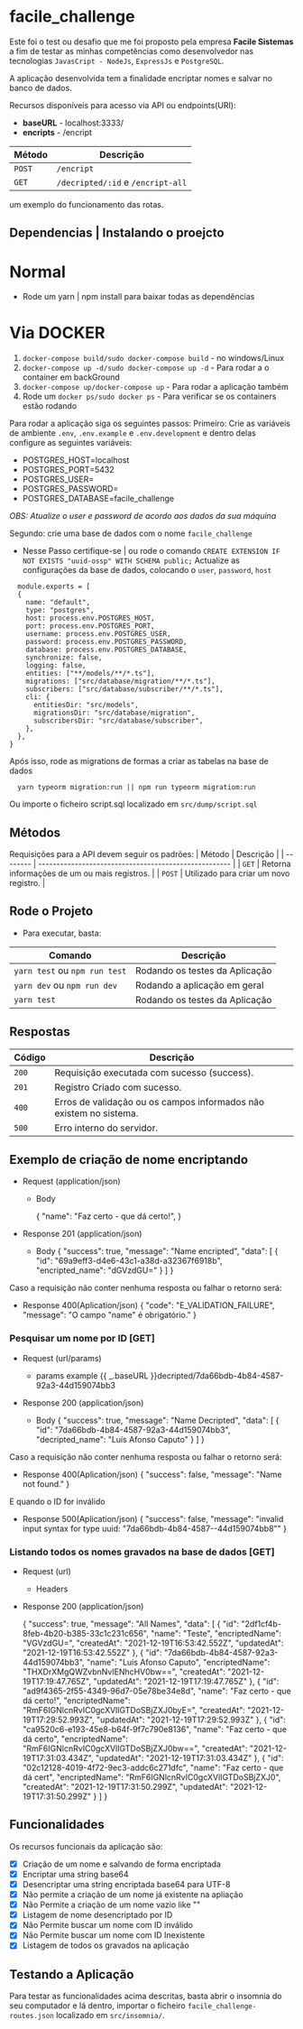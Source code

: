 # facile_challenge

Este foi o test ou desafio que me foi proposto pela empresa **Facile Sistemas** a fim de testar as minhas competências como desenvolvedor nas tecnologias `JavasCript - NodeJs`, `ExpressJs` e `PostgreSQL`.

A aplicação desenvolvida tem a finalidade encriptar nomes e salvar no banco de dados.

Recursos disponíveis para acesso via API ou endpoints(URI):

- **baseURL** - localhost:3333/
- **encripts** - /encript

| Método | Descrição                         |
| ------ | --------------------------------- |
| `POST` | `/encript`                        |
| `GET`  | `/decripted/:id` e `/encript-all` |

um exemplo do funcionamento das rotas.

## Dependencias | Instalando o proejcto

# Normal

- Rode um yarn | npm install para baixar todas as dependências

# Via DOCKER

1. `docker-compose build/sudo docker-compose build` - no windows/Linux
2. `docker-compose up -d/sudo docker-compose up -d` - Para rodar a o container em backGround
3. `docker-compose up/docker-compose up` - Para rodar a aplicação também
4. Rode um `docker ps/sudo docker ps` - Para verificar se os containers estão rodando

Para rodar a aplicação siga os seguintes passos:
Primeiro: Crie as variáveis de ambiente `.env`, `.env.example` e `.env.development` e dentro delas configure as seguintes variáveis:

- POSTGRES_HOST=localhost
- POSTGRES_PORT=5432
- POSTGRES_USER=
- POSTGRES_PASSWORD=
- POSTGRES_DATABASE=facile_challenge

_OBS: Atualize o user e password de acordo aos dados da sua máquina_

Segundo: crie uma base de dados com o nome `facile_challenge`

- Nesse Passo certifique-se | ou rode o comando
  `CREATE EXTENSION IF NOT EXISTS "uuid-ossp" WITH SCHEMA public;`
  Actualize as configurações da base de dados, colocando o `user`, `password`, `host`

```nodeJs - ormconfig.js
  module.exports = [
  {
    name: "default",
    type: "postgres",
    host: process.env.POSTGRES_HOST,
    port: process.env.POSTGRES_PORT,
    username: process.env.POSTGRES_USER,
    password: process.env.POSTGRES_PASSWORD,
    database: process.env.POSTGRES_DATABASE,
    synchronize: false,
    logging: false,
    entities: ["**/models/**/*.ts"],
    migrations: ["src/database/migration/**/*.ts"],
    subscribers: ["src/database/subscriber/**/*.ts"],
    cli: {
      entitiesDir: "src/models",
      migrationsDir: "src/database/migration",
      subscribersDir: "src/database/subscriber",
    },
  },
}
```

Após isso, rode as migrations de formas a criar as tabelas na base de dados

```shell
  yarn typeorm migration:run || npm run typeorm migratiom:run
```

Ou importe o ficheiro script.sql localizado em `src/dump/script.sql`

## Métodos

Requisições para a API devem seguir os padrões:
| Método | Descrição |
| -------- | ----------------------------------------------------- |
| `GET` | Retorna informações de um ou mais registros. |
| `POST` | Utilizado para criar um novo registro. |

## Rode o Projeto

- Para executar, basta:

| Comando                       | Descrição                      |
| ----------------------------- | ------------------------------ |
| `yarn test` ou `npm run test` | Rodando os testes da Aplicação |
| `yarn dev` ou `npm run dev`   | Rodando a aplicação em geral   |
| `yarn test`                   | Rodando os testes da Aplicação |

## Respostas

| Código | Descrição                                                          |
| ------ | ------------------------------------------------------------------ |
| `200`  | Requisição executada com sucesso (success).                        |
| `201`  | Registro Criado com sucesso.                                       |
| `400`  | Erros de validação ou os campos informados não existem no sistema. |
| `500`  | Erro interno do servidor.                                          |

## Exemplo de criação de nome encriptando

- Request (application/json)

  - Body

    {
    "name": "Faz certo - que dá certo!",
    }

- Response 201 (application/json)

  - Body
    {
    "success": true,
    "message": "Name encripted",
    "data": [
    {
    "id": "69a9eff3-d4e6-43c1-a38d-a32367f6918b",
    "encripted_name": "dGVzdGU="
    }
    ]
    }

Caso a requisição não conter nenhuma resposta ou falhar o retorno será:

- Response 400(Aplication/json)
  {
  "code": "E_VALIDATION_FAILURE",
  "message": "O campo \"name\" é obrigatório."
  }

### Pesquisar um nome por ID [GET]

- Request (url/params)

  - params example
    {{ _.baseURL }}decripted/7da66bdb-4b84-4587-92a3-44d159074bb3

- Response 200 (application/json)

  - Body
    {
    "success": true,
    "message": "Name Decripted",
    "data": [
    {
    "id": "7da66bdb-4b84-4587-92a3-44d159074bb3",
    "decripted_name": "Luís Afonso Caputo"
    }
    ]
    }

Caso a requisição não conter nenhuma resposta ou falhar o retorno será:

- Response 400(Aplication/json)
  {
  "success": false,
  "message": "Name not found."
  }

E quando o ID for inválido

- Response 500(Aplication/json)
  {
  "success": false,
  "message": "invalid input syntax for type uuid: \"7da66bdb-4b84-4587--44d159074bb8\""
  }

### Listando todos os nomes gravados na base de dados [GET]

- Request (url)

  - Headers

- Response 200 (application/json)

  {
  "success": true,
  "message": "All Names",
  "data": [
  {
  "id": "2df1cf4b-8feb-4b20-b385-33c1c231c656",
  "name": "Teste",
  "encriptedName": "VGVzdGU=",
  "createdAt": "2021-12-19T16:53:42.552Z",
  "updatedAt": "2021-12-19T16:53:42.552Z"
  },
  {
  "id": "7da66bdb-4b84-4587-92a3-44d159074bb3",
  "name": "Luís Afonso Caputo",
  "encriptedName": "THXDrXMgQWZvbnNvIENhcHV0bw==",
  "createdAt": "2021-12-19T17:19:47.765Z",
  "updatedAt": "2021-12-19T17:19:47.765Z"
  },
  {
  "id": "ad9f4365-2f55-4349-96d7-05e78be34e8d",
  "name": "Faz certo - que dá certo!",
  "encriptedName": "RmF6IGNlcnRvIC0gcXVlIGTDoSBjZXJ0byE=",
  "createdAt": "2021-12-19T17:29:52.993Z",
  "updatedAt": "2021-12-19T17:29:52.993Z"
  },
  {
  "id": "ca9520c6-e193-45e8-b64f-9f7c790e8136",
  "name": "Faz certo - que dá certo",
  "encriptedName": "RmF6IGNlcnRvIC0gcXVlIGTDoSBjZXJ0bw==",
  "createdAt": "2021-12-19T17:31:03.434Z",
  "updatedAt": "2021-12-19T17:31:03.434Z"
  },
  {
  "id": "02c12128-4019-4f72-9ec3-addc6c271dfc",
  "name": "Faz certo - que dá cert",
  "encriptedName": "RmF6IGNlcnRvIC0gcXVlIGTDoSBjZXJ0",
  "createdAt": "2021-12-19T17:31:50.299Z",
  "updatedAt": "2021-12-19T17:31:50.299Z"
  }
  ]
  }

## Funcionalidades

Os recursos funcionais da aplicação são:

- [x] Criação de um nome e salvando de forma encriptada
- [x] Encriptar uma string base64
- [x] Desencriptar uma string encriptada base64 para UTF-8
- [x] Não permite a criação de um nome já existente na apliação
- [x] Não Permite a criação de um nome vazio like ""
- [x] Listagem de nome desencriptado por ID
- [x] Não Permite buscar um nome com ID inválido
- [x] Não Permite buscar um nome com ID Inexistente
- [x] Listagem de todos os gravados na aplicação

## Testando a Aplicação

Para testar as funcionalidades acima descritas, basta abrir o insomnia do seu computador e lá dentro, importar o ficheiro `facile_challenge-routes.json` localizado em `src/insomnia/`.
